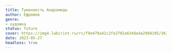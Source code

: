 ```yaml
---
title: Туманность Андромеды
author: Ефремов
genre:
- художка
status: future
cover: https://img4.labirint.ru/rc/f9e479a41c2fe2701a634de4a299d195/363x561q80/books51/505294/cover.jpg?1612693694
date: 2023-05-27
headless: true
---
```


